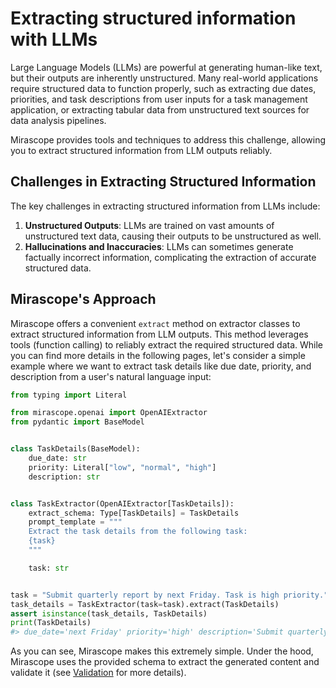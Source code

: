 # Extracting structured information with LLMs

Large Language Models (LLMs) are powerful at generating human-like text, but their outputs are inherently unstructured. Many real-world applications require structured data to function properly, such as extracting due dates, priorities, and task descriptions from user inputs for a task management application, or extracting tabular data from unstructured text sources for data analysis pipelines.

Mirascope provides tools and techniques to address this challenge, allowing you to extract structured information from LLM outputs reliably.

## Challenges in Extracting Structured Information

The key challenges in extracting structured information from LLMs include:

1. **Unstructured Outputs**: LLMs are trained on vast amounts of unstructured text data, causing their outputs to be unstructured as well.
2. **Hallucinations and Inaccuracies**: LLMs can sometimes generate factually incorrect information, complicating the extraction of accurate structured data.

## Mirascope's Approach

Mirascope offers a convenient `extract` method on extractor classes to extract structured information from LLM outputs. This method leverages tools (function calling) to reliably extract the required structured data. While you can find more details in the following pages, let's consider a simple example where we want to extract task details like due date, priority, and description from a user's natural language input:

```python
from typing import Literal

from mirascope.openai import OpenAIExtractor
from pydantic import BaseModel


class TaskDetails(BaseModel):
	due_date: str
	priority: Literal["low", "normal", "high"]
	description: str


class TaskExtractor(OpenAIExtractor[TaskDetails]):
	extract_schema: Type[TaskDetails] = TaskDetails
	prompt_template = """
	Extract the task details from the following task:
	{task}
	"""

	task: str


task = "Submit quarterly report by next Friday. Task is high priority."
task_details = TaskExtractor(task=task).extract(TaskDetails)
assert isinstance(task_details, TaskDetails)
print(TaskDetails)
#> due_date='next Friday' priority='high' description='Submit quarterly report'
```

As you can see, Mirascope makes this extremely simple. Under the hood, Mirascope uses the provided schema to extract the generated content and validate it (see [Validation](validation.md) for more details).
